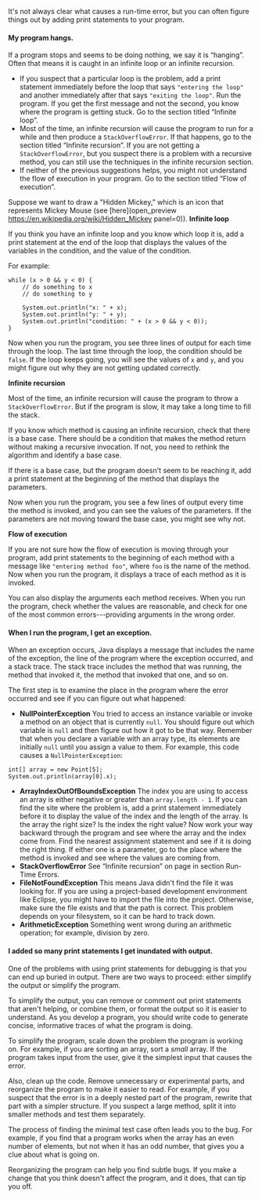 It's not always clear what causes a run-time error, but you can often figure things out by adding print statements to your program.


####  My program hangs.



If a program stops and seems to be doing nothing, we say it is “hanging”. Often that means it is caught in an infinite loop or an infinite recursion.



* If you suspect that a particular loop is the problem, add a print statement immediately before the loop that says `"entering the loop"` and another immediately after that says `"exiting the loop"`. Run the program. If you get the first message and not the second, you know where the program is getting stuck. Go to the section titled “Infinite loop”.
* Most of the time, an infinite recursion will cause the program to run for a while and then produce a `StackOverflowError`. If that happens, go to the section titled “Infinite recursion”. If you are not getting a `StackOverflowError`, but you suspect there is a problem with a recursive method, you can still use the techniques in the infinite recursion section.
* If neither of the previous suggestions helps, you might not understand the flow of execution in your program. Go to the section titled “Flow of execution”.



Suppose we want to draw a "Hidden Mickey," which is an icon that represents Mickey Mouse (see [here](open_preview https://en.wikipedia.org/wiki/Hidden_Mickey panel=0)).
 **Infinite loop**


If you think you have an infinite loop and you know which loop it is, add a print statement at the end of the loop that displays the values of the variables in the condition, and the value of the condition.

For example:

```code
while (x > 0 && y < 0) {
    // do something to x
    // do something to y

    System.out.println("x: " + x);
    System.out.println("y: " + y);
    System.out.println("condition: " + (x > 0 && y < 0));
}
```

Now when you run the program, you see three lines of output for each time through the loop. The last time through the loop, the condition should be `false`. If the loop keeps going, you will see the values of `x` and `y`, and you might figure out why they are not getting updated correctly.


**Infinite recursion**



Most of the time, an infinite recursion will cause the program to throw a `StackOverflowError`. But if the program is slow, it may take a long time to fill the stack.

If you know which method is causing an infinite recursion, check that there is a base case. There should be a condition that makes the method return without making a recursive invocation. If not, you need to rethink the algorithm and identify a base case.

If there is a base case, but the program doesn't seem to be reaching it, add a print statement at the beginning of the method that displays the parameters.

Now when you run the program, you see a few lines of output every time the method is invoked, and you can see the values of the parameters. If the parameters are not moving toward the base case, you might see why not.


**Flow of execution**



If you are not sure how the flow of execution is moving through your program, add print statements to the beginning of each method with a message like `"entering method foo"`, where `foo` is the name of the method. Now when you run the program, it displays a trace of each method as it is invoked.

You can also display the arguments each method receives. When you run the program, check whether the values are reasonable, and check for one of the most common errors---providing arguments in the wrong order.


####  When I run the program, I get an exception.



When an exception occurs, Java displays a message that includes the name of the exception, the line of the program where the exception occurred, and a stack trace. The stack trace includes the method that was running, the method that invoked it, the method that invoked that one, and so on.

The first step is to examine the place in the program where the error occurred and see if you can figure out what happened:

* **NullPointerException** You tried to access an instance variable or invoke a method on an object that is currently `null`. You should figure out which variable is `null` and then figure out how it got to be that way. Remember that when you declare a variable with an array type, its elements are initially `null` until you assign a value to them. For example, this code causes a `NullPointerException`:
 ```code
int[] array = new Point[5];
System.out.println(array[0].x);
```
* **ArrayIndexOutOfBoundsException** The index you are using to access an array is either negative or greater than `array.length - 1`. If you can find the site where the problem is, add a print statement immediately before it to display the value of the index and the length of the array. Is the array the right size? Is the index the right value? Now work your way backward through the program and see where the array and the index come from. Find the nearest assignment statement and see if it is doing the right thing. If either one is a parameter, go to the place where the method is invoked and see where the values are coming from.
* **StackOverflowError** See “Infinite recursion” on page in section Run-Time Errors.
* **FileNotFoundException** This means Java didn't find the file it was looking for. If you are using a project-based development environment like Eclipse, you might have to import the file into the project. Otherwise, make sure the file exists and that the path is correct. This problem depends on your filesystem, so it can be hard to track down.
* **ArithmeticException** Something went wrong during an arithmetic operation; for example, division by zero.




####  I added so many print statements I get inundated with output.



One of the problems with using print statements for debugging is that you can end up buried in output. There are two ways to proceed: either simplify the output or simplify the program.

To simplify the output, you can remove or comment out print statements that aren't helping, or combine them, or format the output so it is easier to understand. As you develop a program, you should write code to generate concise, informative traces of what the program is doing.

To simplify the program, scale down the problem the program is working on. For example, if you are sorting an array, sort a *small* array. If the program takes input from the user, give it the simplest input that causes the error.


Also, clean up the code. Remove unnecessary or experimental parts, and reorganize the program to make it easier to read. For example, if you suspect that the error is in a deeply nested part of the program, rewrite that part with a simpler structure. If you suspect a large method, split it into smaller methods and test them separately.

The process of finding the minimal test case often leads you to the bug. For example, if you find that a program works when the array has an even number of elements, but not when it has an odd number, that gives you a clue about what is going on.

Reorganizing the program can help you find subtle bugs. If you make a change that you think doesn't affect the program, and it does, that can tip you off.